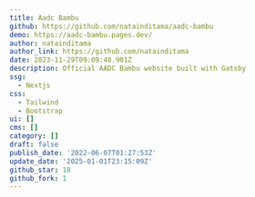 ```yaml
---
title: Aadc Bambu
github: https://github.com/natainditama/aadc-bambu
demo: https://aadc-bambu.pages.dev/
author: natainditama
author_link: https://github.com/natainditama
date: 2023-11-29T09:09:48.901Z
description: Official AADC Bambu website built with Gatsby
ssg:
  - Nextjs
css:
  - Tailwind
  - Bootstrap
ui: []
cms: []
category: []
draft: false
publish_date: '2022-06-07T01:27:53Z'
update_date: '2025-01-01T23:15:09Z'
github_star: 18
github_fork: 1
---
```

